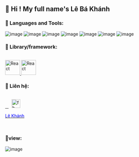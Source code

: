 <h2>👋 Hi ! My full name's Lê Bá Khánh</h2>

<h3>🔣 Languages and Tools:</h3>

![image](https://user-images.githubusercontent.com/65387242/159687076-87e6602f-2939-4786-b248-60194f5752c1.png) 
![image](https://user-images.githubusercontent.com/65387242/159687117-35f6ddd1-9b72-4df0-835d-e9a453ce3fb3.png)
![image](https://user-images.githubusercontent.com/65387242/159687135-be0cd00f-16c3-4581-af6a-ee5a227f208b.png)
![image](https://user-images.githubusercontent.com/65387242/159687154-63322a93-cd0a-4282-b3d4-31828c9c7196.png)
![image](https://user-images.githubusercontent.com/65387242/159687168-02a5f104-4299-4b5f-bd7f-0cfbca3c3377.png)
![image](https://camo.githubusercontent.com/bade1a981ea28e4692609fb96b97c36f880e3089de921988ff379b690498ad3a/68747470733a2f2f696d672e69636f6e73382e636f6d2f6e6f6c616e2f36342f6a6176612d636f666665652d6375702d6c6f676f2e706e67)
![image]([https://icons-for-free.com/download-icon-svg+developer+firebase+google+programming+icon-1320183319887802192_256.png](https://www.gstatic.com/devrel-devsite/prod/v3f8eafc9e9ec34d001886958ac58f6b3d255ba70e9584b93488d1cf3a23653aa/firebase/images/lockup.svg))

<h3>📖 Library/framework:</h3><br/>

<a href="https://reactjs.org/" title="React" rel="nofollow">
       <img src="https://github.com/get-icon/geticon/raw/master/icons/react.svg" alt="React" width="48px" height="48px" style="max-width: 100%;">
</a>
<a href="https://redux-toolkit.js.org/" title="Reduxtoolkit" rel="nofollow">
       <img src="https://img.favpng.com/6/2/11/redux-react-javascript-freecodecamp-npm-png-favpng-6F2x50visKuC0trBQ0952Cm1E_t.jpg" alt="React" width="48px" height="48px" style="max-width: 100%;">
</a>

<h3>📲 Liên hệ:</h3> <br/>

<a href="https://www.facebook.com/Leebask.KP/" title="Facebook" rel="nofollow">
      &ensp; <img src="https://upload.wikimedia.org/wikipedia/commons/thumb/1/16/Facebook-icon-1.png/600px-Facebook-icon-1.png" alt="fb" width="28px" height="28px" style="max-width: 100%;margin-left: 10px;">
       <p style="color: blue">Lê Khánh</p>
</a>
<br/>
<h3>👀view:</h3>

![image](https://user-images.githubusercontent.com/65387242/159687925-1dfe54d3-0bae-4c73-8428-e56599908285.png)





